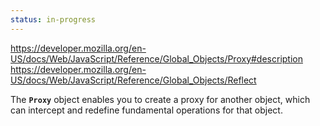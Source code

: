 ```yaml
---
status: in-progress
---
```



https://developer.mozilla.org/en-US/docs/Web/JavaScript/Reference/Global_Objects/Proxy#description
https://developer.mozilla.org/en-US/docs/Web/JavaScript/Reference/Global_Objects/Reflect

The **`Proxy`** object enables you to create a proxy for another object, which can intercept and redefine fundamental operations for that object.
